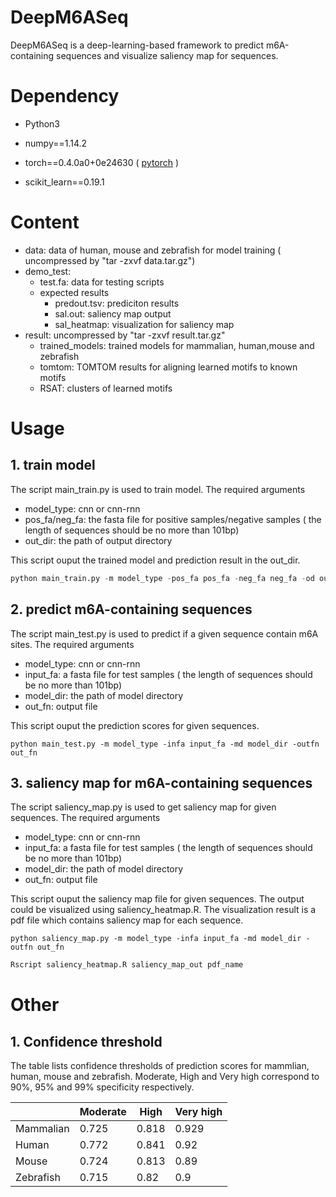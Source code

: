 # DeepM6ASeq

DeepM6ASeq is a deep-learning-based framework to predict m6A-containing sequences and visualize saliency map for sequences. 

# Dependency

- Python3

- numpy==1.14.2

- torch==0.4.0a0+0e24630  (  [pytorch](https://pytorch.org/)  )

- scikit_learn==0.19.1

  

# Content

- data: data of human, mouse and zebrafish for model training ( uncompressed by "tar -zxvf data.tar.gz")
- demo_test: 
  - test.fa: data for testing scripts
  - expected results
    - predout.tsv: prediciton results
    - sal.out: saliency map output
    - sal_heatmap: visualization for saliency map
- result: uncompressed by "tar -zxvf result.tar.gz"
  - trained_models: trained models for mammalian, human,mouse and zebrafish
  - tomtom: TOMTOM results for aligning learned motifs to known motifs
  - RSAT: clusters of learned motifs

# Usage

## 1. train model

The script main_train.py is used to train model. The required arguments

- model_type: cnn or cnn-rnn
- pos_fa/neg_fa: the fasta file for positive samples/negative samples ( the length of sequences should be no more than 101bp)
- out_dir: the path of output directory

This script ouput the trained model and prediction result in the out_dir. 

```python
python main_train.py -m model_type -pos_fa pos_fa -neg_fa neg_fa -od out_dir
```

## 2. predict m6A-containing sequences

The script main_test.py is used to predict if a given sequence contain m6A sites. The required arguments

- model_type: cnn or cnn-rnn
- input_fa: a fasta file for test samples ( the length of sequences should be no more than 101bp)
- model_dir: the path of model directory
- out_fn: output file 

This script ouput the prediction scores for given sequences. 

```
python main_test.py -m model_type -infa input_fa -md model_dir -outfn out_fn
```



## 3. saliency map for m6A-containing sequences 

The script saliency_map.py is used to get saliency map for given sequences. The required arguments

- model_type: cnn or cnn-rnn
- input_fa: a fasta file for test samples ( the length of sequences should be no more than 101bp)
- model_dir: the path of model directory
- out_fn: output file 

This script ouput the saliency map file for given sequences. The output could be visualized using saliency_heatmap.R. The visualization result is a pdf file which contains saliency map for each sequence.

```
python saliency_map.py -m model_type -infa input_fa -md model_dir -outfn out_fn
```

```R
Rscript saliency_heatmap.R saliency_map_out pdf_name
```
# Other

## 1. Confidence threshold

The table lists confidence thresholds of prediction scores for mammlian, human, mouse and zebrafish. Moderate, High and Very high correspond to 90%, 95% and 99% specificity respectively.

|           | Moderate | High  | Very high |
| --------- | -------- | ----- | --------- |
| Mammalian | 0.725    | 0.818 | 0.929     |
| Human     | 0.772    | 0.841 | 0.92      |
| Mouse     | 0.724    | 0.813 | 0.89      |
| Zebrafish | 0.715    | 0.82  | 0.9       |



